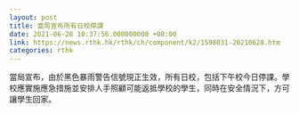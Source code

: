 ```yaml
---
layout: post
title: 當局宣布所有日校停課
date: 2021-06-28 10:37:56.000000000 +08:00
link: https://news.rthk.hk/rthk/ch/component/k2/1598031-20210628.htm
categories: rthk
---
```


當局宣布，由於黑色暴雨警告信號現正生效，所有日校，包括下午校今日停課。學校應實施應急措施並安排人手照顧可能返抵學校的學生，同時在安全情況下，方可讓學生回家。

